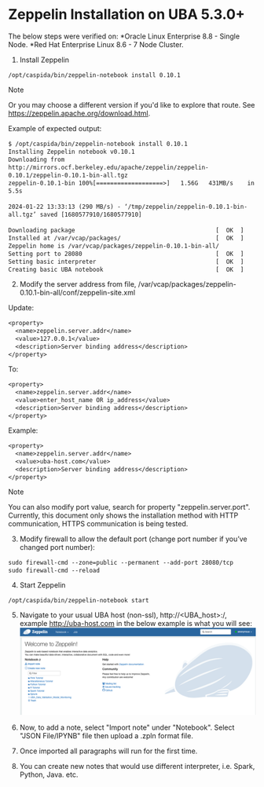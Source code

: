 # Zeppelin Installation on UBA 5.3.0+

The below steps were verified on:
*Oracle Linux Enterprise 8.8 - Single Node.
*Red Hat Enterprise Linux 8.6 - 7 Node Cluster.

1. Install Zeppelin
```
/opt/caspida/bin/zeppelin-notebook install 0.10.1
```

>[!NOTE]
>Or you may choose a different version if you'd like to explore that route.  See https://zeppelin.apache.org/download.html.


Example of expected output:
```
$ /opt/caspida/bin/zeppelin-notebook install 0.10.1
Installing Zeppelin notebook v0.10.1
Downloading from http://mirrors.ocf.berkeley.edu/apache/zeppelin/zeppelin-0.10.1/zeppelin-0.10.1-bin-all.tgz
zeppelin-0.10.1-bin 100%[===================>]   1.56G   431MB/s    in 5.5s

2024-01-22 13:33:13 (290 MB/s) - ‘/tmp/zeppelin/zeppelin-0.10.1-bin-all.tgz’ saved [1680577910/1680577910]

Downloading package                                        [  OK  ]
Installed at /var/vcap/packages/                           [  OK  ]
Zeppelin home is /var/vcap/packages/zeppelin-0.10.1-bin-all/
Setting port to 28080                                      [  OK  ]
Setting basic interpreter                                  [  OK  ]
Creating basic UBA notebook                                [  OK  ]
```

2. Modify the server address from file, /var/vcap/packages/zeppelin-0.10.1-bin-all/conf/zeppelin-site.xml

Update:
```
<property>
  <name>zeppelin.server.addr</name>
  <value>127.0.0.1</value>
  <description>Server binding address</description>
</property>

```

To:
```
<property>
  <name>zeppelin.server.addr</name>
  <value>enter_host_name OR ip_address</value>
  <description>Server binding address</description>
</property>
```

Example:
```
<property>
  <name>zeppelin.server.addr</name>
  <value>uba-host.com</value>
  <description>Server binding address</description>
</property>
```

> [!NOTE]
> You can also modify port value, search for property "zeppelin.server.port".
> Currently, this document only shows the installation method with HTTP communication, HTTPS communication is being tested.

3. Modify firewall to allow the default port (change port number if you’ve changed port number):

```
sudo firewall-cmd --zone=public --permanent --add-port 28080/tcp
sudo firewall-cmd --reload
```

4. Start Zeppelin
```
/opt/caspida/bin/zeppelin-notebook start
```

5. Navigate to your usual UBA host (non-ssl), http://<UBA_host>:<port number>/, example http://uba-host.com in the below example is what you will see:
![alt text](https://github.com/splunk/uba-content-security/blob/main/zeppelin-homepage.png)

6. Now, to add a note, select "Import note" under "Notebook".  Select "JSON File/IPYNB" file then upload a .zpln format file.

7. Once imported all paragraphs will run for the first time.

8. You can create new notes that would use different interpreter, i.e. Spark, Python, Java. etc.
